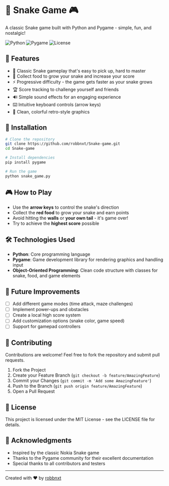 # 🐍 Snake Game 🎮

A classic Snake game built with Python and Pygame - simple, fun, and nostalgic!

![Python](https://img.shields.io/badge/Python-3.x-blue.svg)
![Pygame](https://img.shields.io/badge/Pygame-2.x-green.svg)
![License](https://img.shields.io/badge/License-MIT-yellow.svg)

## 🌟 Features

- 🎯 Classic Snake gameplay that's easy to pick up, hard to master
- 🍎 Collect food to grow your snake and increase your score
- ⚡ Progressive difficulty - the game gets faster as your snake grows
- 🏆 Score tracking to challenge yourself and friends
- 🔊 Simple sound effects for an engaging experience
- ⌨️ Intuitive keyboard controls (arrow keys)
- 🎨 Clean, colorful retro-style graphics

## 🚀 Installation

```bash
# Clone the repository
git clone https://github.com/robbnxt/Snake-game.git
cd Snake-game

# Install dependencies
pip install pygame

# Run the game
python snake_game.py
```

## 🎮 How to Play

- Use the **arrow keys** to control the snake's direction
- Collect the **red food** to grow your snake and earn points
- Avoid hitting the **walls** or **your own tail** - it's game over!
- Try to achieve the **highest score** possible

## 🛠️ Technologies Used

- **Python**: Core programming language
- **Pygame**: Game development library for rendering graphics and handling input
- **Object-Oriented Programming**: Clean code structure with classes for snake, food, and game elements

## 🔄 Future Improvements

- [ ] Add different game modes (time attack, maze challenges)
- [ ] Implement power-ups and obstacles
- [ ] Create a local high score system
- [ ] Add customization options (snake color, game speed)
- [ ] Support for gamepad controllers

## 🤝 Contributing

Contributions are welcome! Feel free to fork the repository and submit pull requests.

1. Fork the Project
2. Create your Feature Branch (`git checkout -b feature/AmazingFeature`)
3. Commit your Changes (`git commit -m 'Add some AmazingFeature'`)
4. Push to the Branch (`git push origin feature/AmazingFeature`)
5. Open a Pull Request

## 📜 License

This project is licensed under the MIT License - see the LICENSE file for details.

## 🙏 Acknowledgments

- Inspired by the classic Nokia Snake game
- Thanks to the Pygame community for their excellent documentation
- Special thanks to all contributors and testers

---

Created with ❤️ by [robbnxt](https://github.com/robbnxt)
